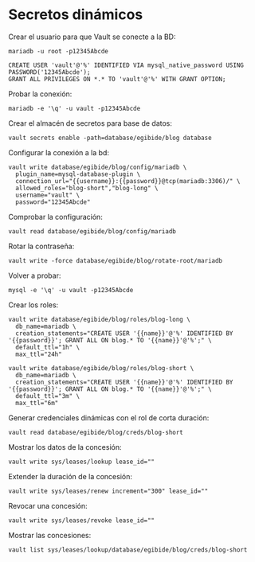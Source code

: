 # Secretos dinámicos

Crear el usuario para que Vault se conecte a la BD:

```shell
mariadb -u root -p12345Abcde
```

```mariadb
CREATE USER 'vault'@'%' IDENTIFIED VIA mysql_native_password USING PASSWORD('12345Abcde');
GRANT ALL PRIVILEGES ON *.* TO 'vault'@'%' WITH GRANT OPTION;
```

Probar la conexión:

```shell
mariadb -e '\q' -u vault -p12345Abcde
```

Crear el almacén de secretos para base de datos:

```shell
vault secrets enable -path=database/egibide/blog database
```

Configurar la conexión a la bd:

```shell
vault write database/egibide/blog/config/mariadb \
  plugin_name=mysql-database-plugin \
  connection_url="{{username}}:{{password}}@tcp(mariadb:3306)/" \
  allowed_roles="blog-short","blog-long" \
  username="vault" \
  password="12345Abcde"
```

Comprobar la configuración:

```shell
vault read database/egibide/blog/config/mariadb
```

Rotar la contraseña:

```shell
vault write -force database/egibide/blog/rotate-root/mariadb
```

Volver a probar:

```shell
mysql -e '\q' -u vault -p12345Abcde
```

Crear los roles:

```shell
vault write database/egibide/blog/roles/blog-long \
  db_name=mariadb \
  creation_statements="CREATE USER '{{name}}'@'%' IDENTIFIED BY '{{password}}'; GRANT ALL ON blog.* TO '{{name}}'@'%';" \
  default_ttl="1h" \
  max_ttl="24h"
```

```shell
vault write database/egibide/blog/roles/blog-short \
  db_name=mariadb \
  creation_statements="CREATE USER '{{name}}'@'%' IDENTIFIED BY '{{password}}'; GRANT ALL ON blog.* TO '{{name}}'@'%';" \
  default_ttl="3m" \
  max_ttl="6m"
```

Generar credenciales dinámicas con el rol de corta duración:

```shell
vault read database/egibide/blog/creds/blog-short
```

Mostrar los datos de la concesión:

```shell
vault write sys/leases/lookup lease_id=""
```

Extender la duración de la concesión:

```shell
vault write sys/leases/renew increment="300" lease_id=""
```

Revocar una concesión:

```shell
vault write sys/leases/revoke lease_id=""
```

Mostrar las concesiones:

```shell
vault list sys/leases/lookup/database/egibide/blog/creds/blog-short
```
